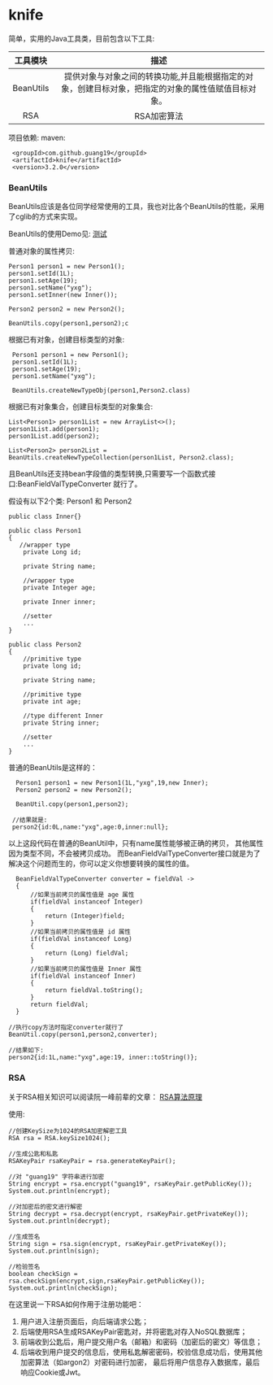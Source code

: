 # knife

简单，实用的Java工具类，目前包含以下工具:
 
|    工具模块       |      描述         |
| :---:            |     :----:       |
| BeanUtils        | 提供对象与对象之间的转换功能,并且能根据指定的对象，创建目标对象，把指定的对象的属性值赋值目标对象。|
| RSA              | RSA加密算法                  |

项目依赖:
maven:
````text
 <groupId>com.github.guang19</groupId>
 <artifactId>knife</artifactId>
 <version>3.2.0</version>
````

### BeanUtils

BeanUtils应该是各位同学经常使用的工具，我也对比各个BeanUtils的性能，采用了cglib的方式来实现。

BeanUtils的使用Demo见: [测试](https://github.com/guang19/knife/blob/master/src/test/java/com/github/guang19/knife/BeanUtilTest.java)

普通对象的属性拷贝:

````text
Person1 person1 = new Person1();
person1.setId(1L);
person1.setAge(19);
person1.setName("yxg");
person1.setInner(new Inner());

Person2 person2 = new Person2();

BeanUtils.copy(person1,person2);c
````

根据已有对象，创建目标类型的对象:

````text
 Person1 person1 = new Person1();
 person1.setId(1L);
 person1.setAge(19);
 person1.setName("yxg");

 BeanUtils.createNewTypeObj(person1,Person2.class)
````

根据已有对象集合，创建目标类型的对象集合:

````text
List<Person1> person1List = new ArrayList<>();
person1List.add(person1);
person1List.add(person2);

List<Person2> person2List = BeanUtils.createNewTypeCollection(person1List, Person2.class);
````

且BeanUtils还支持bean字段值的类型转换,只需要写一个函数式接口:BeanFieldValTypeConverter 就行了。

假设有以下2个类: Person1 和 Person2

````text
public class Inner{}
     
public class Person1
{
   //wrapper type
    private Long id;
     
    private String name;
     
    //wrapper type
    private Integer age;
     
    private Inner inner;
     
    //setter
    ...
}
     
public class Person2
{
    //primitive type
    private long id;
     
    private String name;
     
    //primitive type
    private int age;
     
    //type different Inner
    private String inner;
     
    //setter
    ...
}
````

普通的BeanUtils是这样的：

````text
  Person1 person1 = new Person1(1L,"yxg",19,new Inner);
  Person2 person2 = new Person2();
 
  BeanUtil.copy(person1,person2);
    
 //结果就是:
 person2{id:0L,name:"yxg",age:0,inner:null};
````

以上这段代码在普通的BeanUtil中，只有name属性能够被正确的拷贝，
其他属性因为类型不同，不会被拷贝成功。
而BeanFieldValTypeConverter接口就是为了解决这个问题而生的，你可以定义你想要转换的属性的值。

`````text
  BeanFieldValTypeConverter converter = fieldVal ->
  {
      //如果当前拷贝的属性值是 age 属性
      if(fieldVal instanceof Integer)
      {
          return (Integer)field;
      }
      //如果当前拷贝的属性值是 id 属性
      if(fieldVal instanceof Long)
      {
          return (Long) fieldVal;
      }
      //如果当前拷贝的属性值是 Inner 属性
      if(fieldVal instanceof Inner)
      {
          return fieldVal.toString();
      }
      return fieldVal;
  }

//执行copy方法时指定converter就行了
BeanUtil.copy(person1,person2,converter);

//结果如下:
person2{id:1L,name:"yxg",age:19, inner::toString()};
`````


### RSA

关于RSA相关知识可以阅读阮一峰前辈的文章： [RSA算法原理](http://www.ruanyifeng.com/blog/2013/06/rsa_algorithm_part_one.html)

使用:

````text
//创建KeySize为1024的RSA加密解密工具
RSA rsa = RSA.keySize1024();

//生成公匙和私匙
RSAKeyPair rsaKeyPair = rsa.generateKeyPair();

//对 "guang19" 字符串进行加密
String encrypt = rsa.encrypt("guang19", rsaKeyPair.getPublicKey());
System.out.println(encrypt);

//对加密后的密文进行解密
String decrypt = rsa.decrypt(encrypt, rsaKeyPair.getPrivateKey());
System.out.println(decrypt);

//生成签名
String sign = rsa.sign(encrypt, rsaKeyPair.getPrivateKey());
System.out.println(sign);

//检验签名
boolean checkSign = rsa.checkSign(encrypt,sign,rsaKeyPair.getPublicKey());
System.out.println(checkSign);
````

在这里说一下RSA如何作用于注册功能吧：

1. 用户进入注册页面后，向后端请求公匙；
2. 后端使用RSA生成RSAKeyPair密匙对，并将密匙对存入NoSQL数据库；
3. 前端收到公匙后，用户提交用户名（邮箱）和密码（加密后的密文）等信息；
4. 后端收到用户提交的信息后，使用私匙解密密码，校验信息成功后，使用其他加密算法（如argon2）对密码进行加密，
最后将用户信息存入数据库，最后响应Cookie或Jwt。
